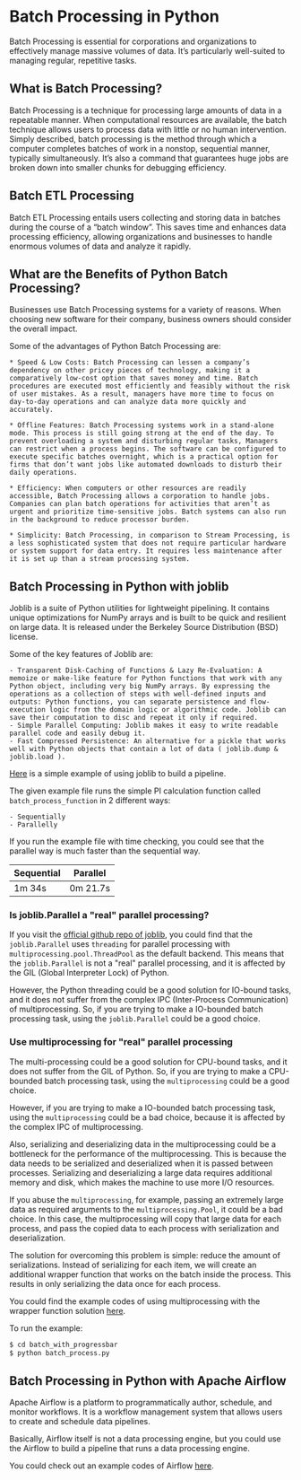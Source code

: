 # Batch Processing in Python

Batch Processing is essential for corporations and organizations to effectively manage massive volumes of data.
It’s particularly well-suited to managing regular, repetitive tasks.

## What is Batch Processing?

Batch Processing is a technique for processing large amounts of data in a repeatable manner.
When computational resources are available, the batch technique allows users to process data with little or no human intervention.
Simply described, batch processing is the method through which a computer completes batches of work in a nonstop, sequential manner, typically simultaneously.
It’s also a command that guarantees huge jobs are broken down into smaller chunks for debugging efficiency.

## Batch ETL Processing

Batch ETL Processing entails users collecting and storing data in batches during the course of a “batch window”.
This saves time and enhances data processing efficiency, allowing organizations and businesses to handle enormous volumes of data and analyze it rapidly.

## What are the Benefits of Python Batch Processing?

Businesses use Batch Processing systems for a variety of reasons.
When choosing new software for their company, business owners should consider the overall impact.

Some of the advantages of Python Batch Processing are:

    * Speed & Low Costs: Batch Processing can lessen a company’s dependency on other pricey pieces of technology, making it a comparatively low-cost option that saves money and time. Batch procedures are executed most efficiently and feasibly without the risk of user mistakes. As a result, managers have more time to focus on day-to-day operations and can analyze data more quickly and accurately.

    * Offline Features: Batch Processing systems work in a stand-alone mode. This process is still going strong at the end of the day. To prevent overloading a system and disturbing regular tasks, Managers can restrict when a process begins. The software can be configured to execute specific batches overnight, which is a practical option for firms that don’t want jobs like automated downloads to disturb their daily operations.

    * Efficiency: When computers or other resources are readily accessible, Batch Processing allows a corporation to handle jobs. Companies can plan batch operations for activities that aren’t as urgent and prioritize time-sensitive jobs. Batch systems can also run in the background to reduce processor burden.

    * Simplicity: Batch Processing, in comparison to Stream Processing, is a less sophisticated system that does not require particular hardware or system support for data entry. It requires less maintenance after it is set up than a stream processing system.

## Batch Processing in Python with joblib

Joblib is a suite of Python utilities for lightweight pipelining.
It contains unique optimizations for NumPy arrays and is built to be quick and resilient on large data.
It is released under the Berkeley Source Distribution (BSD) license.

Some of the key features of Joblib are:

    - Transparent Disk-Caching of Functions & Lazy Re-Evaluation: A memoize or make-like feature for Python functions that work with any Python object, including very big NumPy arrays. By expressing the operations as a collection of steps with well-defined inputs and outputs: Python functions, you can separate persistence and flow-execution logic from the domain logic or algorithmic code. Joblib can save their computation to disc and repeat it only if required.
    - Simple Parallel Computing: Joblib makes it easy to write readable parallel code and easily debug it.
    - Fast Compressed Persistence: An alternative for a pickle that works well with Python objects that contain a lot of data ( joblib.dump & joblib.load ).

[Here](./simple-joblib-pipeline.py) is a simple example of using joblib to build a pipeline.

The given example file runs the simple PI calculation function called `batch_process_function` in 2 different ways:

    - Sequentially
    - Parallelly

If you run the example file with time checking, you could see that the parallel way is much faster than the sequential way.

| Sequential | Parallel |
|------------|----------|
| 1m 34s | 0m 21.7s |

### Is joblib.Parallel a "real" parallel processing?

If you visit the [official github repo of joblib](https://github.com/joblib/joblib), you could find that the `joblib.Parallel` uses `threading` for parallel processing with `multiprocessing.pool.ThreadPool` as the default backend.
This means that the `joblib.Parallel` is not a "real" parallel processing, and it is affected by the GIL (Global Interpreter Lock) of Python.

However, the Python threading could be a good solution for IO-bound tasks, and it does not suffer from the complex IPC (Inter-Process Communication) of multiprocessing.
So, if you are trying to make a IO-bounded batch processing task, using the `joblib.Parallel` could be a good choice.

### Use multiprocessing for "real" parallel processing

The multi-processing could be a good solution for CPU-bound tasks, and it does not suffer from the GIL of Python.
So, if you are trying to make a CPU-bounded batch processing task, using the `multiprocessing` could be a good choice.

However, if you are trying to make a IO-bounded batch processing task, using the `multiprocessing` could be a bad choice, because it is affected by the complex IPC of multiprocessing.

Also, serializing and deserializing data in the multiprocessing could be a bottleneck for the performance of the multiprocessing.
This is because the data needs to be serialized and deserialized when it is passed between processes.
Serializing and deserializing a large data requires additional memory and disk, which makes the machine to use more I/O resources.

If you abuse the `multiprocessing`, for example, passing an extremely large data as required arguments to the `multiprocessing.Pool`, it could be a bad choice.
In this case, the multiprocessing will copy that large data for each process, and pass the copied data to each process with serialization and deserialization.

The solution for overcoming this problem is simple: reduce the amount of serializations. Instead of serializing for each item, we will create an additional wrapper function that works on the batch inside the process. This results in only serializing the data once for each process.

You could find the example codes of using multiprocessing with the wrapper function solution [here](./batch_with_progressbar/).

To run the example:

```bash
$ cd batch_with_progressbar
$ python batch_process.py
```

## Batch Processing in Python with Apache Airflow

Apache Airflow is a platform to programmatically author, schedule, and monitor workflows.
It is a workflow management system that allows users to create and schedule data pipelines.

Basically, Airflow itself is not a data processing engine, but you could use the Airflow to build a pipeline that runs a data processing engine.

You could check out an example codes of Airflow [here](./airflow/).
